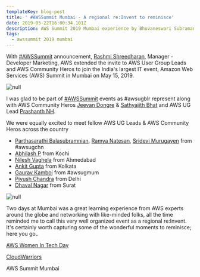 ```yaml
---
templateKey: blog-post
title: ' #AWSSummit Mumbai - A regional re:Invent to reminisce'
date: 2019-05-22T16:00:34.101Z
description: AWS Summit 2019 Mumbai experience by Bhuvaneswari Subramani
tags:
  - awssummit 2019 mumbai
---
```

With [\#AWSSummit](https://www.awsugblr.in/blog/2019-04-08-awssummit-mumbai-registration-now-open/) announcement, [Rashmi Shreedharan](https://www.linkedin.com/in/rashmis/), Manager - Developer Marketing, AWS extended the invite to AWS User Group Leads and AWS Community Heros to join the India's largest IT event, Amazon Web Services (AWS) Summit in Mumbai on May 15, 2019.

![null](/img/awssummit_mumbai.png)

I was glad to be part of [\#AWSSummit](https://aws.amazon.com/events/summits/mumbai/) events as #awsugblr represent along with AWS Community Heros [Jeevan Dongre](https://www.linkedin.com/in/jeevandongre/) & [Sathyajith Bhat](https://www.linkedin.com/in/sathyabhat/)  and AWS UG Lead [Prashanth NH](https://in.linkedin.com/in/hnprashanth).

We were equally excited to meet fellow AWS UG Leads & AWS Community Heros across the country

* [Parthasarathi Balasubramnian](https://www.linkedin.com/in/parthasarathi-b/), [Ramya Natesan](https://www.linkedin.com/in/ramya-natesan-67499711a/), [Sridevi Murugayen](https://www.linkedin.com/in/sridevi-murugayen-a3646b33/) from #awsugchn
* [Abhilash P](https://www.linkedin.com/in/hiabhilash/) from Kochi
* [Nilesh Vaghela](https://www.linkedin.com/in/nilesh-vaghela/) from Ahmedabad 
* [Ankit Gupta](https://www.linkedin.com/in/akgprogrammer/) from Kolkata
* [Gaurav Kamboj](https://www.linkedin.com/in/gauravkamboj/) from #awsugmum
* [Piyush Chandra](https://www.linkedin.com/in/piyush-chandra-604472167/) from Delhi
* [Dhaval Nagar](https://www.linkedin.com/in/dhavaln/) from Surat

![null](/img/main_group_summitday.png)

Two days at Mumbai was a great learning experience from AWS experts around the globe and networking with like-minded folks, all the time reminded me to call this very well organized event as a regional re:Invent. It's certainly worth capturing some of the wonderful moments to reminisce; here you go..

[AWS Women In Tech Day](https://www.awsugblr.in/blog/2019-05-17-awssummit-mumbai-aws-womenintech-day/)

[CloudWarriors](https://www.awsugblr.in/blog/2019-05-17-awssummit-mumbai-cloudwarriors/)

AWS Summit Mumbai

